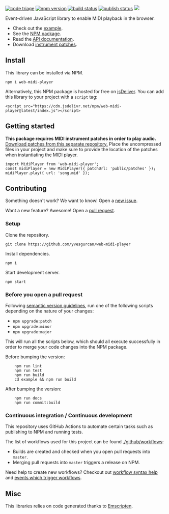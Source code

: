 [![code triage](https://www.codetriage.com/yvesgurcan/web-midi-player/badges/users.svg)](https://www.codetriage.com/yvesgurcan/web-midi-player)
[![npm version](https://badge.fury.io/js/web-midi-player.svg)](https://badge.fury.io/js/web-midi-player)
[![build status](https://github.com/yvesgurcan/web-midi-player/workflows/Build/badge.svg)](https://github.com/yvesgurcan/web-midi-player/actions?query=workflow%3ABuild)
[![publish status](https://github.com/yvesgurcan/web-midi-player/workflows/Publish/badge.svg)](https://github.com/yvesgurcan/web-midi-player/actions?query=workflow%3APublish)
[![](https://data.jsdelivr.com/v1/package/npm/web-midi-player/badge?style=rounded)](https://www.jsdelivr.com/package/npm/web-midi-player)

Event-driven JavaScript library to enable MIDI playback in the browser.

-   Check out the [example](https://midi.yvesgurcan.com/example/).
-   See the [NPM package](https://npmjs.com/package/web-midi-player).
-   Read the [API documentation](https://midi.yvesgurcan.com/doc/).
-   Download [instrument patches](https://github.com/yvesgurcan/midi-instrument-patches/releases/latest/download/patches.zip).

## Install

This library can be installed via NPM.

    npm i web-midi-player

Alternatively, this NPM package is hosted for free on [jsDeliver](https://www.jsdelivr.com/). You can add this library to your project with a `script` tag:

    <script src="https://cdn.jsdelivr.net/npm/web-midi-player@latest/index.js"></script>

## Getting started

**This package requires MIDI instrument patches in order to play audio.** [Download patches from this separate repository.](https://github.com/yvesgurcan/midi-instrument-patches/releases/latest/download/patches.zip) Place the uncompressed files in your project and make sure to provide the location of the patches when instantiating the MIDI player.

    import MidiPlayer from 'web-midi-player';
    const midiPlayer = new MidiPlayer({ patchUrl: 'public/patches' });
    midiPlayer.play({ url: 'song.mid' });

## Contributing

Something doesn't work? We want to know! Open a [new issue](https://github.com/yvesgurcan/web-midi-player/issues/new).

Want a new feature? Awesome! Open a [pull request](https://github.com/yvesgurcan/web-midi-player/compare).

### Setup

Clone the repository.

    git clone https://github.com/yvesgurcan/web-midi-player

Install dependencies.

    npm i

Start development server.

    npm start

### Before you open a pull request

Following [semantic version guidelines](https://semver.org/), run one of the following scripts depending on the nature of your changes:

-   `npm upgrade:patch`
-   `npm upgrade:minor`
-   `npm upgrade:major`

This will run all the scripts below, which should all execute successfully in order to merge your code changes into the NPM package.

Before bumping the version:

```
    npm run lint
    npm run test
    npm run build
    cd example && npm run build
```

After bumping the version:

```
    npm run docs
    npm run commit:build
```

### Continuous integration / Continuous development

This repository uses GitHub Actions to automate certain tasks such as publishing to NPM and running tests.

The list of workflows used for this project can be found [./github/workflows](here):

-   Builds are created and checked when you open pull requests into `master`.
-   Merging pull requests into `master` triggers a release on NPM.

Need help to create new workflows? Checkout out [workflow syntax help](https://help.github.com/en/actions/automating-your-workflow-with-github-actions/workflow-syntax-for-github-actions) and [events which trigger workflows](https://help.github.com/en/actions/automating-your-workflow-with-github-actions/events-that-trigger-workflows#webhook-events).

## Misc

This libraries relies on code generated thanks to [Emscripten](https://github.com/emscripten-core/emscripten).
